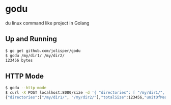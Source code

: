 # godu
du linux command like project in Golang

## Up and Running
```bash
$ go get github.com/jolisper/godu
$ godu /my/dir1/ /my/dir2/
123456 bytes
```
## HTTP Mode
```bash
$ godu --http-mode
$ curl -X POST localhost:8080/size -d '{ "directories": [ "/my/dir1/", "/my/dir2/" ] }'
{"directories":["/my/dir1/", "/my/dir2/"],"totalSize":123456,"unitOfMeasure":"bytes"}
```

